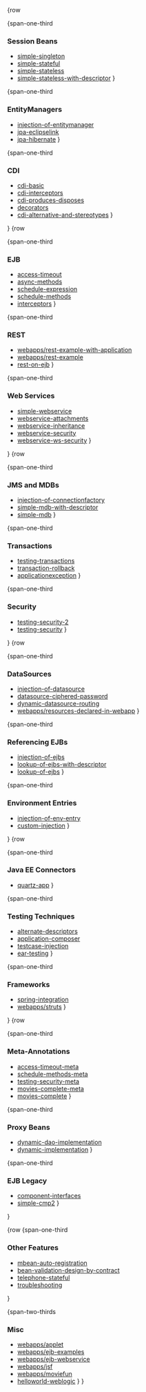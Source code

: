 {row

{span-one-third
### Session Beans

 - [simple-singleton](simple-singleton/README.html)
 - [simple-stateful](simple-stateful/README.html)
 - [simple-stateless](simple-stateless/README.html)
 - [simple-stateless-with-descriptor](simple-stateless-with-descriptor/README.html)
}

{span-one-third
### EntityManagers

 - [injection-of-entitymanager](injection-of-entitymanager/README.html)
 - [jpa-eclipselink](jpa-eclipselink/README.html)
 - [jpa-hibernate](jpa-hibernate/README.html)
}


{span-one-third
### CDI

 - [cdi-basic](cdi-basic/README.html)
 - [cdi-interceptors](cdi-interceptors/README.html)
 - [cdi-produces-disposes](cdi-produces-disposes/README.html)
 - [decorators](decorators/README.html)
 - [cdi-alternative-and-stereotypes](cdi-alternative-and-stereotypes/README.html)
}

}
{row

{span-one-third
### EJB

 - [access-timeout](access-timeout/README.html)
 - [async-methods](async-methods/README.html)
 - [schedule-expression](schedule-expression/README.html)
 - [schedule-methods](schedule-methods/README.html)
 - [interceptors](interceptors/README.html)
}

{span-one-third
### REST

 - [webapps/rest-example-with-application](webapps/rest-example-with-application/README.html)
 - [webapps/rest-example](webapps/rest-example/README.html)
 - [rest-on-ejb](rest-on-ejb/README.html)
}

{span-one-third
### Web Services

 - [simple-webservice](simple-webservice/README.html)
 - [webservice-attachments](webservice-attachments/README.html)
 - [webservice-inheritance](webservice-inheritance/README.html)
 - [webservice-security](webservice-security/README.html)
 - [webservice-ws-security](webservice-ws-security/README.html)
}

}
{row

{span-one-third
### JMS and MDBs

 - [injection-of-connectionfactory](injection-of-connectionfactory/README.html)
 - [simple-mdb-with-descriptor](simple-mdb-with-descriptor/README.html)
 - [simple-mdb](simple-mdb/README.html)
}

{span-one-third
###  Transactions

 - [testing-transactions](testing-transactions/README.html)
 - [transaction-rollback](transaction-rollback/README.html)
 - [applicationexception](applicationexception/README.html)
}

{span-one-third
###  Security

 - [testing-security-2](testing-security-2/README.html)
 - [testing-security](testing-security/README.html)
}

}
{row

{span-one-third
### DataSources

 - [injection-of-datasource](injection-of-datasource/README.html)
 - [datasource-ciphered-password](datasource-ciphered-password/README.html)
 - [dynamic-datasource-routing](dynamic-datasource-routing/README.html)
 - [webapps/resources-declared-in-webapp](webapps/resources-declared-in-webapp/README.html)
}

{span-one-third
### Referencing EJBs

 - [injection-of-ejbs](injection-of-ejbs/README.html)
 - [lookup-of-ejbs-with-descriptor](lookup-of-ejbs-with-descriptor/README.html)
 - [lookup-of-ejbs](lookup-of-ejbs/README.html)
}

{span-one-third
### Environment Entries

 - [injection-of-env-entry](injection-of-env-entry/README.html)
 - [custom-injection](custom-injection/README.html)
}

}
{row

{span-one-third
### Java EE Connectors

 - [quartz-app](quartz-app/README.html)
}

{span-one-third
### Testing Techniques

 - [alternate-descriptors](alternate-descriptors/README.html)
 - [application-composer](application-composer/README.html)
 - [testcase-injection](testcase-injection/README.html)
 - [ear-testing](ear-testing/README.html)
}

{span-one-third
###  Frameworks

 - [spring-integration](spring-integration/README.html)
 - [webapps/struts](webapps/struts/README.html)
}

}
{row

{span-one-third
### Meta-Annotations

 - [access-timeout-meta](access-timeout-meta/README.html)
 - [schedule-methods-meta](schedule-methods-meta/README.html)
 - [testing-security-meta](testing-security-meta/README.html)
 - [movies-complete-meta](movies-complete-meta/README.html)
 - [movies-complete](movies-complete/README.html)
}

{span-one-third
###  Proxy Beans

 - [dynamic-dao-implementation](dynamic-dao-implementation/README.html)
 - [dynamic-implementation](dynamic-implementation/README.html)
}


{span-one-third
### EJB Legacy

 - [component-interfaces](component-interfaces/README.html)
 - [simple-cmp2](simple-cmp2/README.html)
}

}

{row
{span-one-third
###  Other Features

 - [mbean-auto-registration](mbean-auto-registration/README.html)
 - [bean-validation-design-by-contract](bean-validation-design-by-contract/README.html)
 - [telephone-stateful](telephone-stateful/README.html)
 - [troubleshooting](troubleshooting/README.html)

}

{span-two-thirds
### Misc

 - [webapps/applet](webapps/applet/README.html)
 - [webapps/ejb-examples](webapps/ejb-examples/README.html)
 - [webapps/ejb-webservice](webapps/ejb-webservice/README.html)
 - [webapps/jsf](webapps/jsf/README.html)
 - [webapps/moviefun](webapps/moviefun/README.html)
 - [helloworld-weblogic](helloworld-weblogic/README.html)
}
}
